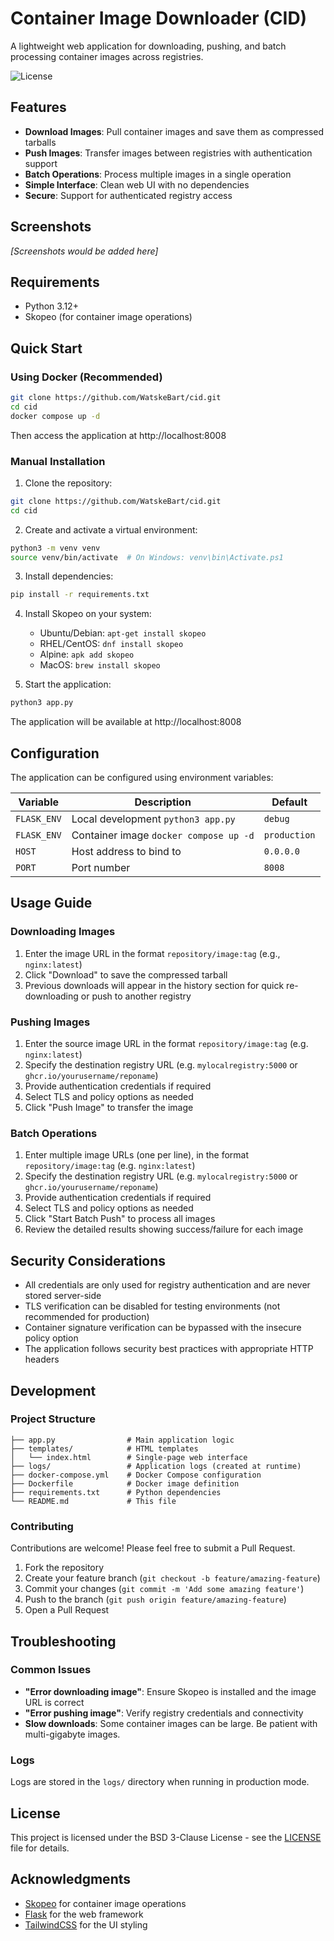 # Container Image Downloader (CID)

A lightweight web application for downloading, pushing, and batch processing container images across registries.

![License](https://img.shields.io/badge/license-BSD--3--Clause-blue)

## Features

- **Download Images**: Pull container images and save them as compressed tarballs
- **Push Images**: Transfer images between registries with authentication support  
- **Batch Operations**: Process multiple images in a single operation
- **Simple Interface**: Clean web UI with no dependencies
- **Secure**: Support for authenticated registry access

## Screenshots

*[Screenshots would be added here]*

## Requirements

- Python 3.12+
- Skopeo (for container image operations)

## Quick Start

### Using Docker (Recommended)

```bash
git clone https://github.com/WatskeBart/cid.git
cd cid
docker compose up -d
```

Then access the application at http://localhost:8008

### Manual Installation

1. Clone the repository:
```bash
git clone https://github.com/WatskeBart/cid.git
cd cid
```

2. Create and activate a virtual environment:
```bash
python3 -m venv venv
source venv/bin/activate  # On Windows: venv\bin\Activate.ps1
```

3. Install dependencies:
```bash
pip install -r requirements.txt
```

4. Install Skopeo on your system:
   - Ubuntu/Debian: `apt-get install skopeo`
   - RHEL/CentOS: `dnf install skopeo`
   - Alpine: `apk add skopeo`
   - MacOS: `brew install skopeo`

5. Start the application:
```bash
python3 app.py
```

The application will be available at http://localhost:8008

## Configuration

The application can be configured using environment variables:

| Variable | Description | Default |
|----------|-------------|---------|
| `FLASK_ENV` | Local development `python3 app.py` | `debug` |
| `FLASK_ENV` | Container image `docker compose up -d` | `production` |
| `HOST` | Host address to bind to | `0.0.0.0` |
| `PORT` | Port number | `8008` |

## Usage Guide

### Downloading Images

1. Enter the image URL in the format `repository/image:tag` (e.g., `nginx:latest`)
2. Click "Download" to save the compressed tarball
3. Previous downloads will appear in the history section for quick re-downloading or push to another registry

### Pushing Images

1. Enter the source image URL in the format `repository/image:tag` (e.g. `nginx:latest`)
2. Specify the destination registry URL (e.g. `mylocalregistry:5000` or `ghcr.io/yourusername/reponame`)
3. Provide authentication credentials if required
4. Select TLS and policy options as needed
5. Click "Push Image" to transfer the image

### Batch Operations

1. Enter multiple image URLs (one per line), in the format `repository/image:tag` (e.g. `nginx:latest`)
2. Specify the destination registry URL (e.g. `mylocalregistry:5000` or `ghcr.io/yourusername/reponame`)
3. Provide authentication credentials if required
4. Select TLS and policy options as needed
5. Click "Start Batch Push" to process all images
6. Review the detailed results showing success/failure for each image

## Security Considerations

- All credentials are only used for registry authentication and are never stored server-side
- TLS verification can be disabled for testing environments (not recommended for production)
- Container signature verification can be bypassed with the insecure policy option
- The application follows security best practices with appropriate HTTP headers

## Development

### Project Structure

```
├── app.py                # Main application logic
├── templates/            # HTML templates
│   └── index.html        # Single-page web interface
├── logs/                 # Application logs (created at runtime)
├── docker-compose.yml    # Docker Compose configuration
├── Dockerfile            # Docker image definition
├── requirements.txt      # Python dependencies
└── README.md             # This file
```

### Contributing

Contributions are welcome! Please feel free to submit a Pull Request.

1. Fork the repository
2. Create your feature branch (`git checkout -b feature/amazing-feature`)
3. Commit your changes (`git commit -m 'Add some amazing feature'`)
4. Push to the branch (`git push origin feature/amazing-feature`)
5. Open a Pull Request

## Troubleshooting

### Common Issues

- **"Error downloading image"**: Ensure Skopeo is installed and the image URL is correct
- **"Error pushing image"**: Verify registry credentials and connectivity
- **Slow downloads**: Some container images can be large. Be patient with multi-gigabyte images.

### Logs

Logs are stored in the `logs/` directory when running in production mode.

## License

This project is licensed under the BSD 3-Clause License - see the [LICENSE](LICENSE) file for details.

## Acknowledgments

- [Skopeo](https://github.com/containers/skopeo) for container image operations
- [Flask](https://flask.palletsprojects.com/) for the web framework
- [TailwindCSS](https://tailwindcss.com/) for the UI styling